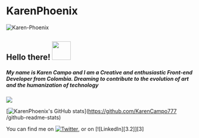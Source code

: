 
# KarenPhoenix
<img src="https://i.ibb.co/s9rbZ9C/Karen-Phoenix.jpg" alt="Karen-Phoenix" border="0">

## Hello there! <img src="https://raw.githubusercontent.com/MartinHeinz/MartinHeinz/master/wave.gif" width="50px">
##### My name is Karen Campo and I am a Creative and enthusiastic Front-end Developer from Colombia. Dreaming to contribute to the evolution of art and the humanization of technology 
![](https://img.shields.io/badge/<WORD_ON_LEFT>-<WORD_ON_RIGHT>-informational?style=flat&logo=data:image/svg%2bxml;base64,<BASE64_DATA>)

[![KarenPhoenix's GitHub stats](https://github-readme-stats.vercel.app/api?username=KarenCampo777
)](https://github.com/KarenCampo777
/github-readme-stats)



You can find me on [![Twitter][1.2]][1], or on [![LinkedIn][3.2]][3]


[1.2]: http://i.imgur.com/wWzX9uB.png (twitter icon without padding)
[2.2]: https://raw.githubusercontent.com/MartinHeinz/MartinHeinz/master/linkedin-3-16.png (LinkedIn icon without padding)


[1]: https://twitter.com/KarenCa96752258
[2]: https://www.linkedin.com/in/karen-campo/




<!--
**KarenCampo777/KarenCampo777** is a ✨ _special_ ✨ repository because its `README.md` (this file) appears on your GitHub profile.

Here are some ideas to get you started:

- 🔭 I’m currently working on a web page about my artistic career
- 🌱 I’m currently learning FlexBox and JavaScript
- 👯 I’m looking to collaborate on FrontEnd development
- 🤔 I’m looking for help with social, cultural, artistic, polical and comercial projects
- 💬 Ask me about how I dream an ideal world
- 📫 How to reach me: ...
- 😄 Pronouns: ...
- ⚡ Fun fact: ...
-->
